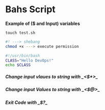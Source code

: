 # Bahs Script

__Example of ($ and Input) variables__

```
touch test.sh
```
```bash
#! ---> shebang
chmod +x ---> execute permission
```

```bash
#!/usr/bin/bash
CLASS="Hello DevOps!"
echo $CLASS
```







##### **Change input vlaues to string with _**<$*>**_**


##### **Change input Values to string with _**<$@>**_**


##### **Exit Code with _**$?**_**


